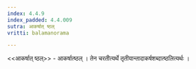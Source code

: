 ```yaml
---
index: 4.4.9
index_padded: 4.4.009
sutra: आकर्षात् ष्ठल्
vritti: balamanorama

---
```

<<आकर्षात् ष्ठल्>> - आकर्षात्ष्ठल् । तेन चरतीत्यर्थे तृतीयान्तादाकर्षशब्दात्ष्ठलित्यर्थः । 